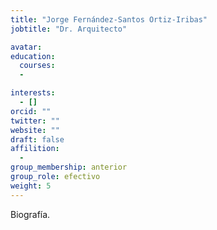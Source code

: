 ```yaml
---
title: "Jorge Fernández-Santos Ortiz-Iribas"
jobtitle: "Dr. Arquitecto"

avatar:
education:
  courses:
  -

interests:
  - []
orcid: ""
twitter: ""
website: ""
draft: false
affilition:
  -
group_membership: anterior
group_role: efectivo
weight: 5
---
```


Biografía.

